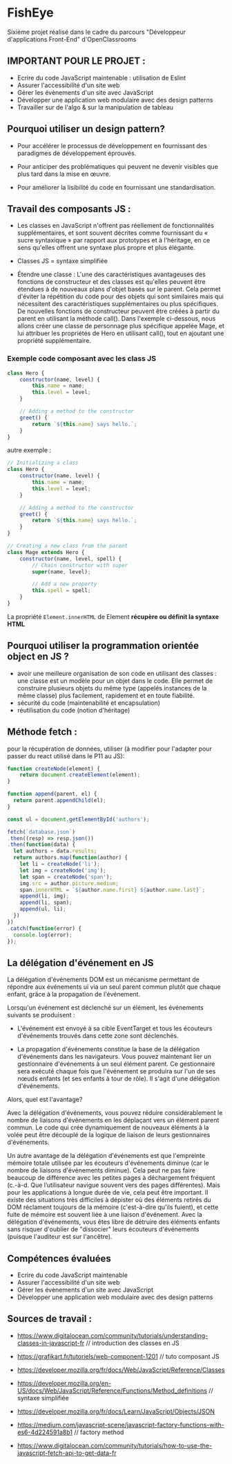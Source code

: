 # FishEye

Sixième projet réalisé dans le cadre du parcours "Développeur d'applications Front-End" d'OpenClassrooms

## IMPORTANT POUR LE PROJET : 

- Ecrire du code JavaScript maintenable : utilisation de Eslint
- Assurer l'accessibilité d'un site web
- Gérer les évènements d'un site avec JavaScript
- Développer une application web modulaire avec des design patterns
- Travailler sur de l'algo & sur la manipulation de tableau


## Pourquoi utiliser un design pattern?
- Pour accélérer le processus de développement en fournissant des paradigmes de développement éprouvés.

- Pour anticiper des problématiques qui peuvent ne devenir visibles que plus tard dans la mise en œuvre.

- Pour améliorer la lisibilité du code en fournissant une standardisation.



## Travail des composants JS : 

- Les classes en JavaScript n'offrent pas réellement de fonctionnalités supplémentaires, et sont souvent décrites comme fournissant du « sucre syntaxique » par rapport aux prototypes et à l'héritage, en ce sens qu'elles offrent une syntaxe plus propre et plus élégante.

- Classes JS =  syntaxe simplifiée

- Étendre une classe : L'une des caractéristiques avantageuses des fonctions de constructeur et des classes est qu'elles peuvent être étendues à de nouveaux plans d'objet basés sur le parent. Cela permet d'éviter la répétition du code pour des objets qui sont similaires mais qui nécessitent des caractéristiques supplémentaires ou plus spécifiques. De nouvelles fonctions de constructeur peuvent être créées à partir du parent en utilisant la méthode call(). Dans l'exemple ci-dessous, nous allons créer une classe de personnage plus spécifique appelée Mage, et lui attribuer les propriétés de Hero en utilisant call(), tout en ajoutant une propriété supplémentaire.

### Exemple code composant avec les class JS 

```js
class Hero {
    constructor(name, level) {
        this.name = name;
        this.level = level;
    }

    // Adding a method to the constructor
    greet() {
        return `${this.name} says hello.`;
    }
}
```

autre exemple : 

```js
// Initializing a class
class Hero {
    constructor(name, level) {
        this.name = name;
        this.level = level;
    }

    // Adding a method to the constructor
    greet() {
        return `${this.name} says hello.`;
    }
}

// Creating a new class from the parent
class Mage extends Hero {
    constructor(name, level, spell) {
        // Chain constructor with super
        super(name, level);

        // Add a new property
        this.spell = spell;
    }
}
```


La propriété `Element.innerHTML` de Element **récupère ou définit la syntaxe HTML**


## Pourquoi utiliser la programmation orientée object en JS ? 

- avoir une meilleure organisation de son code en utilisant des classes : une classe est un modèle pour un objet dans le code. Elle permet de construire plusieurs objets du même type (appelés instances de la même classe) plus facilement, rapidement et en toute fiabilité.
- sécurité du code (maintenabilité et encapsulation)
- réutilisation du code (notion d'héritage)



## Méthode fetch : 

pour la récupération de données, utiliser (à modifier pour l'adapter pour passer du react utilisé dans le P11 au JS): 
```js
function createNode(element) {
    return document.createElement(element);
}

function append(parent, el) {
  return parent.appendChild(el);
}

const ul = document.getElementById('authors');

fetch(`database.json`)
.then((resp) => resp.json())
.then(function(data) {
  let authors = data.results;
  return authors.map(function(author) {
    let li = createNode('li');
    let img = createNode('img');
    let span = createNode('span');
    img.src = author.picture.medium;
    span.innerHTML = `${author.name.first} ${author.name.last}`;
    append(li, img);
    append(li, span);
    append(ul, li);
  })
})
.catch(function(error) {
  console.log(error);
});
```

## La délégation d'événement en JS 

La délégation d'événements DOM est un mécanisme permettant de répondre aux événements ui via un seul parent commun plutôt que chaque enfant, grâce à la propagation de l'événement.

Lorsqu'un événement est déclenché sur un élément, les événements suivants se produisent :

- L'événement est envoyé à sa cible EventTarget et tous les écouteurs d'événements trouvés dans cette zone sont déclenchés. 

- La propagation d'événements constitue la base de la délégation d'événements dans les navigateurs. Vous pouvez maintenant lier un gestionnaire d'événements à un seul élément parent. Ce gestionnaire sera exécuté chaque fois que l'événement se produira sur l'un de ses nœuds enfants (et ses enfants à tour de rôle). Il s'agit d'une délégation d'événements. 


Alors, quel est l'avantage?

Avec la délégation d'événements, vous pouvez réduire considérablement le nombre de liaisons d'événements en les déplaçant vers un élément parent commun. Le code qui crée dynamiquement de nouveaux éléments à la volée peut être découplé de la logique de liaison de leurs gestionnaires d'événements.

Un autre avantage de la délégation d'événements est que l'empreinte mémoire totale utilisée par les écouteurs d'événements diminue (car le nombre de liaisons d'événements diminue). Cela peut ne pas faire beaucoup de différence avec les petites pages à déchargement fréquent (c.-à-d. Que l’utilisateur navigue souvent vers des pages différentes). Mais pour les applications à longue durée de vie, cela peut être important. Il existe des situations très difficiles à dépister où des éléments retirés du DOM réclament toujours de la mémoire (c'est-à-dire qu'ils fuient), et cette fuite de mémoire est souvent liée à une liaison d'événement. Avec la délégation d'événements, vous êtes libre de détruire des éléments enfants sans risquer d'oublier de "dissocier" leurs écouteurs d'événements (puisque l'auditeur est sur l'ancêtre). 


## Compétences évaluées

- Ecrire du code JavaScript maintenable
- Assurer l'accessibilité d'un site web
- Gérer les évènements d'un site avec JavaScript
- Développer une application web modulaire avec des design patterns

## Sources de travail : 

- https://www.digitalocean.com/community/tutorials/understanding-classes-in-javascript-fr // introduction des classes en JS

- https://grafikart.fr/tutoriels/web-component-1201 // tuto composant JS

- https://developer.mozilla.org/fr/docs/Web/JavaScript/Reference/Classes

- https://developer.mozilla.org/en-US/docs/Web/JavaScript/Reference/Functions/Method_definitions // syntaxe simplifiée

- https://developer.mozilla.org/fr/docs/Learn/JavaScript/Objects/JSON 

- https://medium.com/javascript-scene/javascript-factory-functions-with-es6-4d224591a8b1 // factory method

- https://www.digitalocean.com/community/tutorials/how-to-use-the-javascript-fetch-api-to-get-data-fr
